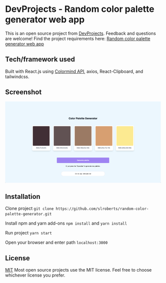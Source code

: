 # DevProjects - Random color palette generator web app

This is an open source project from [DevProjects](http://www.codementor.io/projects). Feedback and questions are welcome!
Find the project requirements here: [Random color palette generator web app](https://www.codementor.io/projects/web/random-color-palette-generator-web-app-ccdljvurh6)

## Tech/framework used

Built with React.js using [Colormind API](http://colormind.io/api-access/), axios, React-Clipboard, and tailwindcss.

## Screenshot

<a href="https://random-color-palette-generator-three.vercel.app/" target="_blank">
<img src="color-palette-generator.png"/>
</a>

## Installation

Clone project
`git clone https://github.com/slroberts/random-color-palette-generator.git`

Install npm and yarn add-ons
`npm install` and `yarn install`

Run project
`yarn start`

Open your browser and enter path
`localhost:3000`

## License

[MIT](https://choosealicense.com/licenses/mit/)
Most open source projects use the MIT license. Feel free to choose whichever license you prefer.
